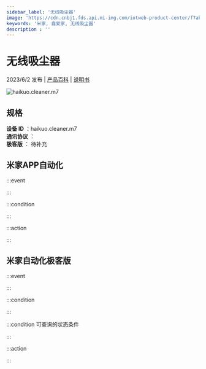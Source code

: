 ```yaml
---
sidebar_label: '无线吸尘器'
image: 'https://cdn.cnbj1.fds.api.mi-img.com/iotweb-product-center/f7abf1d7fb48d3d69b7c62697332d9a4_1672106621209.png?GalaxyAccessKeyId=AKVGLQWBOVIRQ3XLEW&Expires=9223372036854775807&Signature=J+fT3wm6wuUx5HynKixF0U2kKkQ='
keywords: '米家, 鑫爱家, 无线吸尘器'
description : ''
---
```

# 无线吸尘器

2023/6/2 发布 | [产品百科](https://home.mi.com/webapp/content/baike/product/index.html?model=haikuo.cleaner.m7/) | [说明书](https://home.mi.com/views/introduction.html?model=haikuo.cleaner.m7&region=cn)

![haikuo.cleaner.m7](https://cdn.cnbj1.fds.api.mi-img.com/iotweb-product-center/f7abf1d7fb48d3d69b7c62697332d9a4_1672106621209.png?GalaxyAccessKeyId=AKVGLQWBOVIRQ3XLEW&Expires=9223372036854775807&Signature=J+fT3wm6wuUx5HynKixF0U2kKkQ=)

## 规格  
> 
**设备 ID** ：haikuo.cleaner.m7  
**通讯协议** ：  
**极客版**  ： 待补充 


## 米家APP自动化  

:::event  

:::

:::condition  

:::

:::action   

:::

## 米家自动化极客版  

:::event  

:::

:::condition  

:::

:::condition 可查询的状态条件  

:::

:::action  

:::

        
